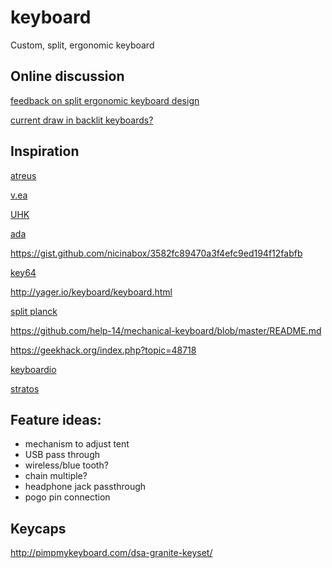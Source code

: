# keyboard
Custom, split, ergonomic keyboard

## Online discussion

[feedback on split ergonomic keyboard design](https://www.reddit.com/r/MechanicalKeyboards/comments/5xdkqc/feedback_on_split_ergonomic_keyboard_design/)

[current draw in backlit keyboards?](https://www.reddit.com/r/MechanicalKeyboards/comments/5xtf0q/current_draw_in_backlit_keyboards/)


## Inspiration

[atreus](https://atreus.technomancy.us/)

[v.ea](http://oddforge.com/product/vea_information)

[UHK](https://ultimatehackingkeyboard.com/)

[ada](https://github.com/jcoleman/ada-keyboard/blob/master/README.md)

https://gist.github.com/nicinabox/3582fc89470a3f4efc9ed194f12fabfb

[key64](https://www.key64.org/)

http://yager.io/keyboard/keyboard.html

[split planck](http://hexwire.com/lets-split-planck-build/)

https://github.com/help-14/mechanical-keyboard/blob/master/README.md

https://geekhack.org/index.php?topic=48718

[keyboardio](https://shop.keyboard.io/)

[stratos](https://imgur.com/a/J0WIa)

## Feature ideas:

- mechanism to adjust tent
- USB pass through
- wireless/blue tooth?
- chain multiple?
- headphone jack passthrough
- pogo pin connection

## Keycaps

http://pimpmykeyboard.com/dsa-granite-keyset/
